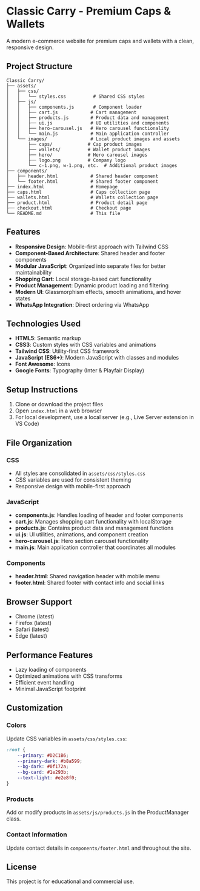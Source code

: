 # Classic Carry - Premium Caps & Wallets

A modern e-commerce website for premium caps and wallets with a clean, responsive design.

## Project Structure

```
Classic Carry/
├── assets/
│   ├── css/
│   │   └── styles.css          # Shared CSS styles
│   ├── js/
│   │   ├── components.js       # Component loader
│   │   ├── cart.js            # Cart management
│   │   ├── products.js        # Product data and management
│   │   ├── ui.js              # UI utilities and components
│   │   ├── hero-carousel.js   # Hero carousel functionality
│   │   └── main.js            # Main application controller
│   └── images/                # Local product images and assets
│       ├── caps/             # Cap product images
│       ├── wallets/          # Wallet product images
│       ├── hero/             # Hero carousel images
│       ├── logo.png          # Company logo
│       └── c-1.png, w-1.png, etc.  # Additional product images
├── components/
│   ├── header.html            # Shared header component
│   └── footer.html            # Shared footer component
├── index.html                 # Homepage
├── caps.html                  # Caps collection page
├── wallets.html               # Wallets collection page
├── product.html               # Product detail page
├── checkout.html              # Checkout page
└── README.md                  # This file
```

## Features

- **Responsive Design**: Mobile-first approach with Tailwind CSS
- **Component-Based Architecture**: Shared header and footer components
- **Modular JavaScript**: Organized into separate files for better maintainability
- **Shopping Cart**: Local storage-based cart functionality
- **Product Management**: Dynamic product loading and filtering
- **Modern UI**: Glassmorphism effects, smooth animations, and hover states
- **WhatsApp Integration**: Direct ordering via WhatsApp

## Technologies Used

- **HTML5**: Semantic markup
- **CSS3**: Custom styles with CSS variables and animations
- **Tailwind CSS**: Utility-first CSS framework
- **JavaScript (ES6+)**: Modern JavaScript with classes and modules
- **Font Awesome**: Icons
- **Google Fonts**: Typography (Inter & Playfair Display)

## Setup Instructions

1. Clone or download the project files
2. Open `index.html` in a web browser
3. For local development, use a local server (e.g., Live Server extension in VS Code)

## File Organization

### CSS
- All styles are consolidated in `assets/css/styles.css`
- CSS variables are used for consistent theming
- Responsive design with mobile-first approach

### JavaScript
- **components.js**: Handles loading of header and footer components
- **cart.js**: Manages shopping cart functionality with localStorage
- **products.js**: Contains product data and management functions
- **ui.js**: UI utilities, animations, and component creation
- **hero-carousel.js**: Hero section carousel functionality
- **main.js**: Main application controller that coordinates all modules

### Components
- **header.html**: Shared navigation header with mobile menu
- **footer.html**: Shared footer with contact info and social links

## Browser Support

- Chrome (latest)
- Firefox (latest)
- Safari (latest)
- Edge (latest)

## Performance Features

- Lazy loading of components
- Optimized animations with CSS transforms
- Efficient event handling
- Minimal JavaScript footprint

## Customization

### Colors
Update CSS variables in `assets/css/styles.css`:
```css
:root {
    --primary: #D2C1B6;
    --primary-dark: #b8a599;
    --bg-dark: #0f172a;
    --bg-card: #1e293b;
    --text-light: #e2e8f0;
}
```

### Products
Add or modify products in `assets/js/products.js` in the ProductManager class.

### Contact Information
Update contact details in `components/footer.html` and throughout the site.

## License

This project is for educational and commercial use.
